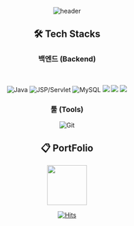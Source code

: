 

<div align="center">

![header](https://capsule-render.vercel.app/api?type=transparent&color=_hexcode&height=140&section=header&text=Gichang%20Github&fontSize=55)

## 🛠️ Tech Stacks

<h3>백엔드 (Backend)</h3><br>

![Java](https://img.shields.io/badge/Java-007396?style=flat-square&logo=Java&logoColor=white)
![JSP/Servlet](https://img.shields.io/badge/JSP%2FServlet-007396?style=flat-square&logo=Java&logoColor=white)
![MySQL](https://img.shields.io/badge/MySQL-4479A1?style=flat-square&logo=MySQL&logoColor=white)
<img src="https://img.shields.io/badge/MyBatis-000000?style=flat-square&logo=MyBatis&logoColor=white"> 
<img src="https://img.shields.io/badge/Spring-9ACD32?style=flat&logo=Spring&logoColor=white"/> 
<img src="https://img.shields.io/badge/SpringBoot-9ACD32?style=flat&logo=SpringBoot&logoColor=white"/> 



<h3>툴 (Tools)</h3>

![Git](https://img.shields.io/badge/Git-F05032?style=flat-square&logo=Git&logoColor=white)

<!--


![Eclipse](https://img.shields.io/badge/Eclipse-2C2255?style=flat&logo=Eclipse%20IDE&logoColor=white)
<img src="https://img.shields.io/badge/SpringToolSuite4-9ACD32?style=flat-square&logo=Ajax&logoColor=white"> 

<h3>프론트엔드 (Frontend)</h3><br>

![bootstrap](https://img.shields.io/badge/bootstrap-7952B3?style=flat-square&logo=bootstrap&logoColor=white)
![vite](https://img.shields.io/badge/vite-646CFF?style=flat-square&logo=vite&logoColor=white)
<img src="https://img.shields.io/badge/html5-E34F26?style=flat-square&logo=html5&logoColor=white"> 
<img src="https://img.shields.io/badge/css-1572B6?style=flat-square&logo=css3&logoColor=white"> 
<img src="https://img.shields.io/badge/javascript-F7DF1E?style=flat-square&logo=javascript&logoColor=black"> 
<img src="https://img.shields.io/badge/Ajax-2c83b9?style=flat-square&logo=Ajax&logoColor=white"> 
<img src="https://img.shields.io/badge/Vue.js-099268?style=flat-square&logo=Vue.js&logoColor=white"/>






## 👨‍💼 Stats
![Anurag's GitHub stats](https://github-readme-stats.vercel.app/api?username=gichangee&show_icons=true&theme=radical)



## 🥇 Algorithm Solve

  [![Solved.ac Profile](http://mazassumnida.wtf/api/v2/generate_badge?boj=parkgc0504)](https://solved.ac/parkgc0504/)

-->

## 📋 PortFolio
[<img src="https://assets.vercel.com/image/upload/front/favicon/vercel/180x180.png" width="90" target="_blank">](https://gichangee.vercel.app/)


[![Hits](https://hits.seeyoufarm.com/api/count/incr/badge.svg?url=https%3A%2F%2Fgithub.com%2Fgichangee%2Fhit-counter&count_bg=%2379C83D&title_bg=%23555555&icon=&icon_color=%23E7E7E7&title=hits&edge_flat=false)](https://hits.seeyoufarm.com) 
